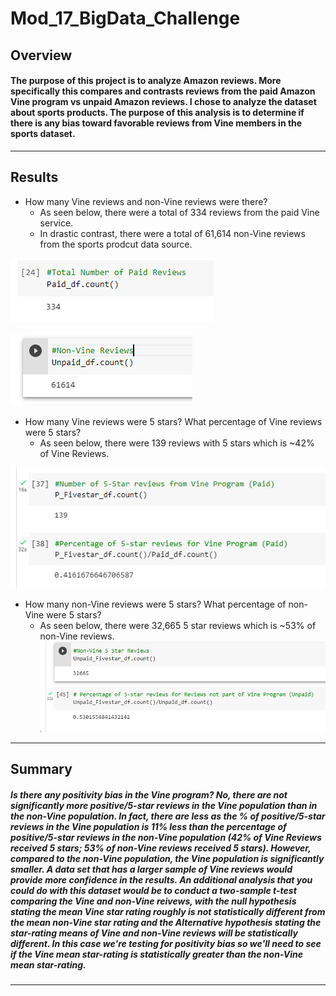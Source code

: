 # Mod_17_BigData_Challenge

## Overview
#### The purpose of this project is to analyze Amazon reviews. More specifically this compares and contrasts reviews from the paid Amazon Vine program vs unpaid Amazon reviews. I chose to analyze the dataset about sports products. The purpose of this analysis is to determine if there is any bias toward favorable reviews from Vine members in the sports dataset.
 --- 
 
## Results
 * How many Vine reviews and non-Vine reviews were there?
    * As seen below, there were a total of 334 reviews from the paid Vine service.
    * In drastic contrast, there were a total of 61,614 non-Vine reviews from the sports prodcut data source.

![Vine_reviews.png](https://github.com/tylerwe19/Mod_17_BigData_Challenge/blob/main/Deliverable2_Results/Vine_reviews.PNG)

![NonVine_reviews.png](https://github.com/tylerwe19/Mod_17_BigData_Challenge/blob/main/Deliverable2_Results/NonVine_reviews.PNG)

 * How many Vine reviews were 5 stars? What percentage of Vine reviews were 5 stars?
    * As seen below, there were 139 reviews with 5 stars which is ~42% of Vine Reviews.
    
![Vine_FiveStar_Count_Percentage.png](https://github.com/tylerwe19/Mod_17_BigData_Challenge/blob/main/Deliverable2_Results/Vine_FiveStar_Count_Percentage.PNG)

 * How many non-Vine reviews were 5 stars? What percentage of non-Vine were 5 stars?
    * As seen below, there were 32,665 5 star reviews which is ~53% of non-Vine reviews.
![NonVine_FiveStar_Count_Percentage.png](https://github.com/tylerwe19/Mod_17_BigData_Challenge/blob/main/Deliverable2_Results/NonVine_FiveStar_Count_Percentage.PNG)
 --- 
 
 
## Summary
##### Is there any positivity bias in the Vine program? No, there are not significantly more positive/5-star reviews in the Vine population than in the non-Vine population. In fact, there are less as the % of positive/5-star reviews in the Vine population is 11% less than the percentage of positive/5-star reviews in the non-Vine population (42% of Vine Reviews received 5 stars; 53% of non-Vine reviews received 5 stars). However, compared to the non-Vine population, the Vine population is significantly smaller. A data set that has a larger sample of Vine reviews would provide more confidence in the results. An additional analysis that you could do with this dataset would be to conduct a two-sample t-test comparing the Vine and non-Vine reivews, with the null hypothesis stating the mean Vine star rating roughly is not statistically different from the mean non-Vine star rating and the Alternative hypothesis stating the star-rating means of Vine and non-Vine reviews will be statistically different. In this case we're testing for positivity bias so we'll need to see if the Vine mean star-rating is statistically greater than the non-Vine mean star-rating.
 --- 
